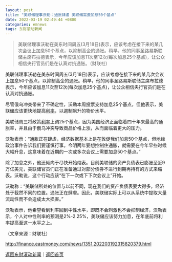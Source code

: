 ```yaml
---
layout: post
title: "美联储理事沃勒：通胀肆虐 美联储需要加息50个基点"
date: 2022-03-19 02:49:44 +0800
categories: emnews
tags: 东财滚动新闻
---
```

> 美联储理事沃勒在美东时间周五(3月18日)表示，应该考虑在接下来的某几次会议上加息50个基点，以抑制高企的通胀。稍早，他的同事圣路易斯联储主席布拉德表示，今年应该加息11次至12次(每次加息25个基点)，让公众相信央行官员们是在认真对抗通胀。（财联社）

<p>美联储理事沃勒在美东时间周五(3月18日)表示，应该考虑在接下来的某几次会议上加息50个基点，以抑制高企的通胀。稍早，他的同事圣路易斯联储主席布拉德表示，今年应该加息11次至12次(每次加息25个基点)，让公众相信央行官员们是在认真对抗通胀。</p>
 <p>尽管俄乌冲突带来了不确定性，沃勒本周投票支持加息25个基点，但他表示，美联储应该更快地提高<span id="Info.344"><a href="http://data.eastmoney.com/cjsj/yhll.html" class="infokey">利率</a></span>，以遏制飙升的物价水平。</p>
 <p>美联储周三将政策<span id="Info.391"><a href="http://data.eastmoney.com/cjsj/yhll.html" class="infokey">利率</a></span>上调25个基点，因为美国经济正面临着四十年来最高的通胀率，并且由于俄乌冲突导致商品价格上涨，从而面临着更大的压力。</p>
 <p>沃勒表示：“通胀正在肆虐，经济数据基本上是在敦促我们加息50个基点，但地缘政治事件告诉我们要谨慎行事。今明两年要想控制住通胀，就需要在今年早些时候大幅升息，这意味着在近期的一次或多次会议上需要加息50个基点。”</p>
 <p>除了加息之外，他还倾向于尽快开始缩表。目前美联储的资产负债表已膨胀至近9万亿美元，美联储官员们正在准备通过对部分债券不进行到期再持有的方式来缩表。沃勒说，这个行动应该“在下一次或下下次会议上”开始。</p>
 <p>沃勒称：“美联储所处的位置与以前不同，现在我们的资产负债表要大得多，经济处于截然不同的位置。通胀正在肆虐。因此，美联储实际上可以从系统中提取大量流动性而不会造成太大损害。”</p>
 <p>沃勒表示，他希望看到利率回到中性水平，即既不会刺激也不会抑制经济，沃勒表示，个人对中性利率的预测是2%-2.25%，美联储应该努力加息，在年底前将利率提高至这一水平之上。</p><p class="em_media">（文章来源：财联社）</p>

<http://finance.eastmoney.com/news/1351,202203192315820379.html>

[返回东财滚动新闻](//finews.withounder.com/emnews/)｜[返回首页](//finews.withounder.com/)